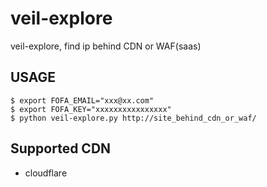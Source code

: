 # veil-explore
veil-explore, find ip behind CDN or WAF(saas)


## USAGE

```
$ export FOFA_EMAIL="xxx@xx.com"
$ export FOFA_KEY="xxxxxxxxxxxxxxxx"
$ python veil-explore.py http://site_behind_cdn_or_waf/
```

## Supported CDN

- cloudflare

